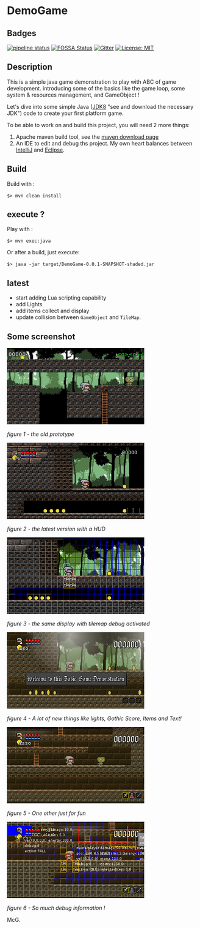 # DemoGame

## Badges

[![pipeline status](https://framagit.org/mcgivrer/demogame/badges/develop/pipeline.svg)](https://framagit.org/mcgivrer/demogame/commits/develop) [![FOSSA Status](https://app.fossa.com/api/projects/git%2Bgithub.com%2Fmcgivrer%2Fdemogame.svg?type=shield)](https://app.fossa.com/projects/git%2Bgithub.com%2Fmcgivrer%2Fdemogame?ref=badge_shield) [![Gitter](https://img.shields.io/gitter/room/mcgivrer/demogame?color=%23A57&logo=gitter&logoColor=%23CCC)](https://gitter.im/room/snapgames/demogame.git)  [![License: MIT](https://img.shields.io/badge/License-MIT-yellow.svg)](https://opensource.org/licenses/MIT) 

## Description

This is a simple java game demonstration to play with ABC of game development. introducing some of the basics like the game loop, some system & resources management, and GameObject !

Let's dive into some simple Java ([JDK8](https://www.oracle.com/technetwork/java/javase/downloads/jdk8-downloads-2133151.html) "see and download the necessary JDK") code to create your first platform game.

To be able to work on and build this project, you will need 2 more things:

1. Apache maven build tool, see the [maven download page](https://maven.apache.org/download.cgi "Download the maven release according to your OS/preferences")
2. An IDE to edit and debug ths project. My own heart balances between [IntelliJ](https://www.jetbrains.com/idea/download/ "Download IntelliJ Community edition") and [Eclipse](https://www.eclipse.org/downloads/packages/ "Download the Eclipse fundation IDE").

## Build

Build with :

    $> mvn clean install

## execute ?

Play with :

    $> mvn exec:java

Or after a build, just execute:

    $> java -jar target/DemoGame-0.0.1-SNAPSHOT-shaded.jar

## latest

- start adding Lua scripting capability
- add Lights
- add items collect and display
- update collision between `GameObject` and `TileMap`.


## Some screenshot

![Screenshot of the old demo](docs/pages/images/screen-1.png "An old view of the prototype !")

*figure 1 - the old prototype*

![Screenshot of the core](docs/pages/images/screen-2.png "A Good view of the latest prototype !")

*figure 2 - the latest version with a HUD*

![Tilemap debugging activated](docs/pages/images/screen-3.png "Tilemap debugging activated")

*figure 3 - the same display with tilemap debug activated*

![A lot of new things like lights !](docs/pages/images/screen-4.png "Adding lights and text")

*figure 4 - A lot of new things like lights, Gothic Score, Items and Text!*

![One other just for fun](docs/pages/images/screen-5.png "One other just for fun")

*figure 5 - One other just for fun*

![So much debug information !](docs/pages/images/screen-7.png "So much debug information !")

*figure 6 - So much debug information !*

McG.
